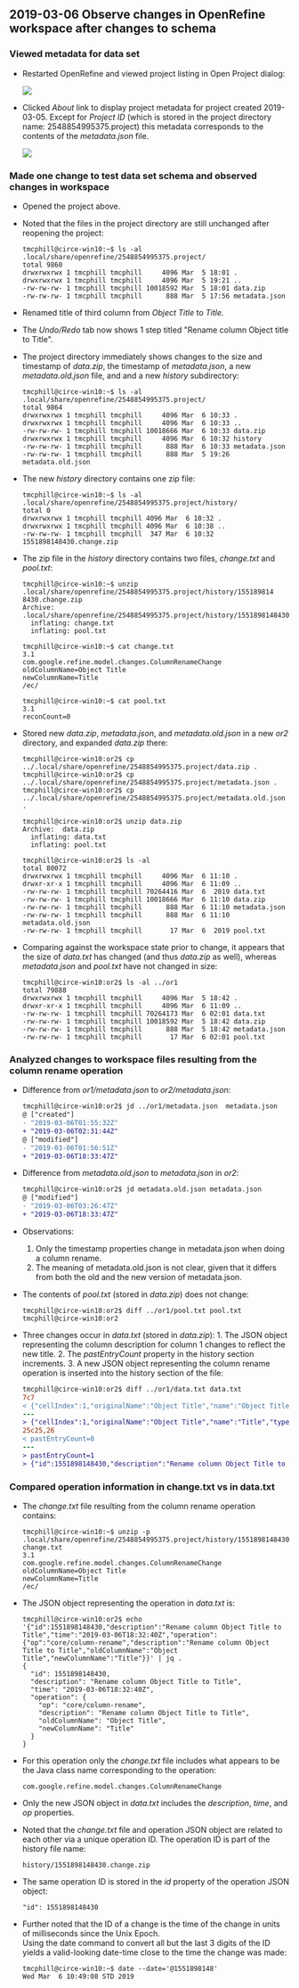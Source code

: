 
## 2019-03-06  Observe changes in OpenRefine workspace after changes to schema

### Viewed metadata for data set
- Restarted OpenRefine and viewed project listing in Open Project dialog:

	![](https://lh3.googleusercontent.com/X19xzIS_k1ay1dm74wDv0uZWVJGqn_8IQv1fgx4u9xozj3ToABTwInzlcsdx_Ip0Pm--6RtNtjd-vxgKyZNj0_I1qsodtNH3XKA966tD-tHNAoa_63PMuS57XbNmQ-x6MJsy-Y7j)

- Clicked *About* link to display project metadata for project created 2019-03-05.  Except for *Project ID* (which is stored in the project directory name:  2548854995375.project) this metadata corresponds to the contents of the *metadata.json* file.

	![](https://lh4.googleusercontent.com/8alFCGCglrxk-SnnyOLLmmjMdzjagVmhsE5krD4l_IjkgSK0EK7JK4Az6x3KiLV3AASPBSofG4FNbu9wXi8JKVrYR_HDVwin8bkrWGz2-P1r2V1HRAri4_SUzG8NFK4IVR3n6u2p)

### Made one change to test data set schema and observed changes in workspace
- Opened the project above.
- Noted that the files in the project directory are still unchanged after reopening the project:

    ```console
    tmcphill@circe-win10:~$ ls -al .local/share/openrefine/2548854995375.project/
    total 9860
    drwxrwxrwx 1 tmcphill tmcphill     4096 Mar  5 18:01 .
    drwxrwxrwx 1 tmcphill tmcphill     4096 Mar  5 19:21 ..
    -rw-rw-rw- 1 tmcphill tmcphill 10018592 Mar  5 18:01 data.zip
    -rw-rw-rw- 1 tmcphill tmcphill      888 Mar  5 17:56 metadata.json
    ```
- Renamed title of third column from *Object Title* to *Title.*
- The *Undo/Redo* tab now shows 1 step titled "Rename column Object title to Title".

- The project directory immediately shows changes to the size and timestamp of *data.zip*, the timestamp of *metadata.json*, a new *metadata.old.json* file, and and a new *history* subdirectory:

    ```console
    tmcphill@circe-win10:~$ ls -al .local/share/openrefine/2548854995375.project/
    total 9864
    drwxrwxrwx 1 tmcphill tmcphill     4096 Mar  6 10:33 .
    drwxrwxrwx 1 tmcphill tmcphill     4096 Mar  6 10:33 ..
    -rw-rw-rw- 1 tmcphill tmcphill 10018666 Mar  6 10:33 data.zip
    drwxrwxrwx 1 tmcphill tmcphill     4096 Mar  6 10:32 history
    -rw-rw-rw- 1 tmcphill tmcphill      888 Mar  6 10:33 metadata.json
    -rw-rw-rw- 1 tmcphill tmcphill      888 Mar  5 19:26 metadata.old.json
    ```

- The new *history* directory contains one zip file:

    ```console
    tmcphill@circe-win10:~$ ls -al .local/share/openrefine/2548854995375.project/history/
    total 0
    drwxrwxrwx 1 tmcphill tmcphill 4096 Mar  6 10:32 .
    drwxrwxrwx 1 tmcphill tmcphill 4096 Mar  6 10:38 ..
    -rw-rw-rw- 1 tmcphill tmcphill  347 Mar  6 10:32 1551898148430.change.zip
    ```

- The zip file in the *history* directory contains two files, *change.txt* and *pool.txt*:

    ```console
    tmcphill@circe-win10:~$ unzip .local/share/openrefine/2548854995375.project/history/155189814
    8430.change.zip
    Archive:  .local/share/openrefine/2548854995375.project/history/1551898148430.change.zip
      inflating: change.txt
      inflating: pool.txt
    
    tmcphill@circe-win10:~$ cat change.txt
    3.1
    com.google.refine.model.changes.ColumnRenameChange
    oldColumnName=Object Title
    newColumnName=Title
    /ec/
    
    tmcphill@circe-win10:~$ cat pool.txt
    3.1
    reconCount=0
    ```
- Stored new *data.zip*, *metadata.json*, and *metadata.old.json* in a new *or2* directory, and expanded *data.zip* there:

    ```console
    tmcphill@circe-win10:or2$ cp ../.local/share/openrefine/2548854995375.project/data.zip .
    tmcphill@circe-win10:or2$ cp ../.local/share/openrefine/2548854995375.project/metadata.json .
    tmcphill@circe-win10:or2$ cp ../.local/share/openrefine/2548854995375.project/metadata.old.json .
    
    tmcphill@circe-win10:or2$ unzip data.zip
    Archive:  data.zip
      inflating: data.txt
      inflating: pool.txt
    
    tmcphill@circe-win10:or2$ ls -al
    total 80072
    drwxrwxrwx 1 tmcphill tmcphill     4096 Mar  6 11:10 .
    drwxr-xr-x 1 tmcphill tmcphill     4096 Mar  6 11:09 ..
    -rw-rw-rw- 1 tmcphill tmcphill 70264416 Mar  6  2019 data.txt
    -rw-rw-rw- 1 tmcphill tmcphill 10018666 Mar  6 11:10 data.zip
    -rw-rw-rw- 1 tmcphill tmcphill      888 Mar  6 11:10 metadata.json
    -rw-rw-rw- 1 tmcphill tmcphill      888 Mar  6 11:10 metadata.old.json
    -rw-rw-rw- 1 tmcphill tmcphill       17 Mar  6  2019 pool.txt
    ```
- Comparing against the workspace state prior to change, it appears that the size of *data.txt* has changed (and thus *data.zip* as well), whereas *metadata.json* and *pool.txt* have not changed in size:
    
    ```console
    tmcphill@circe-win10:or2$ ls -al ../or1
    total 79888
    drwxrwxrwx 1 tmcphill tmcphill     4096 Mar  5 18:42 .
    drwxr-xr-x 1 tmcphill tmcphill     4096 Mar  6 11:09 ..
    -rw-rw-rw- 1 tmcphill tmcphill 70264173 Mar  6 02:01 data.txt
    -rw-rw-rw- 1 tmcphill tmcphill 10018592 Mar  5 18:42 data.zip
    -rw-rw-rw- 1 tmcphill tmcphill      888 Mar  5 18:42 metadata.json
    -rw-rw-rw- 1 tmcphill tmcphill       17 Mar  6 02:01 pool.txt
    ```

### Analyzed changes to workspace files resulting from the column rename operation

- Difference from *or1/metadata.json* to *or2/metadata.json*:
    ```diff
    tmcphill@circe-win10:or2$ jd ../or1/metadata.json  metadata.json
    @ ["created"]
    - "2019-03-06T01:55:32Z"
    + "2019-03-06T02:31:44Z"
    @ ["modified"]
    - "2019-03-06T01:56:51Z"
    + "2019-03-06T18:33:47Z"
    ```
- Difference from *metadata.old.json* to *metadata.json* in *or2*:

    ```diff
    tmcphill@circe-win10:or2$ jd metadata.old.json metadata.json
    @ ["modified"]
   	- "2019-03-06T03:26:47Z"
   	+ "2019-03-06T18:33:47Z"
    ```

- Observations: 
	1. Only the timestamp properties change in metadata.json when doing a column rename.
    2. The meaning of metadata.old.json is not clear, given that it differs from both the old and the new version of metadata.json.

- The contents of *pool.txt* (stored in *data.zip*) does not change:

    ```console
    tmcphill@circe-win10:or2$ diff ../or1/pool.txt pool.txt
    tmcphill@circe-win10:or2
    ```

- Three changes occur in *data.txt* (stored in *data.zip*): 
		1. The JSON object representing the column description for column 1 changes to reflect the new title.
		2. The *pastEntryCount* property in the history section increments. 
		3. A new JSON object representing the column rename operation is inserted into the history section of the file:

    ```diff
    tmcphill@circe-win10:or2$ diff ../or1/data.txt data.txt
    7c7
    < {"cellIndex":1,"originalName":"Object Title","name":"Object Title","type":"string","format":"","title":"","description":"","constraints":"{}"}
    ---
    > {"cellIndex":1,"originalName":"Object Title","name":"Title","type":"string","format":"","title":"","description":"","constraints":"{}"}
    25c25,26
    < pastEntryCount=0
    ---
    > pastEntryCount=1
    > {"id":1551898148430,"description":"Rename column Object Title to Title","time":"2019-03-06T18:32:40Z","operation":{"op":"core/column-rename","description":"Rename column Object Title to Title","oldColumnName":"Object Title","newColumnName":"Title"}}
    ```
    
### Compared operation information in change.txt vs in data.txt

- The *change.txt* file resulting from the column rename operation contains:

    ```console
    tmcphill@circe-win10:~$ unzip -p .local/share/openrefine/2548854995375.project/history/1551898148430.change.zip change.txt
    3.1
    com.google.refine.model.changes.ColumnRenameChange
    oldColumnName=Object Title
    newColumnName=Title
    /ec/
    ```
- The JSON object representing the operation in *data.txt* is:
    ```console
    tmcphill@circe-win10:or2$ echo '{"id":1551898148430,"description":"Rename column Object Title to Title","time":"2019-03-06T18:32:40Z","operation":{"op":"core/column-rename","description":"Rename column Object Title to Title","oldColumnName":"Object Title","newColumnName":"Title"}}' | jq .
    {
      "id": 1551898148430,
      "description": "Rename column Object Title to Title",
      "time": "2019-03-06T18:32:40Z",
      "operation": {
        "op": "core/column-rename",
        "description": "Rename column Object Title to Title",
        "oldColumnName": "Object Title",
        "newColumnName": "Title"
      }
    }
    ```
- For this operation only the *change.txt* file includes what appears to be the Java class name corresponding to the operation:

    ```console
    com.google.refine.model.changes.ColumnRenameChange
    ```

- Only the new JSON object in *data.txt* includes the *description*, *time*, and *op* properties.

- Noted that the *change.txt* file and operation JSON object are related to each other via a unique operation ID. The operation ID is part of the history file name:  

    ```console
    history/1551898148430.change.zip
    ```
- The same operation ID is stored in the *id* property of the operation JSON object:  

    ```
    "id": 1551898148430
    ```

- Further noted that the ID of a change is the time of the change in units of milliseconds since the Unix Epoch.  
Using the date command to convert all but the last 3 digits of the ID yields a valid-looking date-time close to the time the change was made:

    ```console
    tmcphill@circe-win10:~$ date --date='@1551898148'
    Wed Mar  6 10:49:08 STD 2019
    ```


















